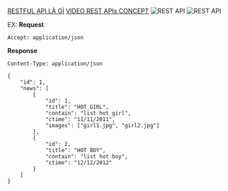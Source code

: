 [RESTFUL API LÀ GÌ](https://viblo.asia/khanhhd/posts/l5y8Rro9Mob3)
[VIDEO REST APIs CONCEPT](https://www.youtube.com/watch?v=RTjd1nwvlj4)
![REST API](https://impythonist.files.wordpress.com/2015/07/rstapi.jpg)
![REST API](http://aci-troubleshooting-book.readthedocs.org/en/latest/_images/rest-api.jpg)

EX:
**Request**

```GET /
Accept: application/json
```

**Response**

```200 OK
Content-Type: application/json

{
    "id": 1,
    "news": [
        {
            "id": 1,
            "title": "HOT GIRL",
            "contain": "list hot girl",
            "ctime": "11/11/2011",
            "images": ["girl1.jpg", "girl2.jpg"]
        },
        {
            "id": 2,
            "title": "HOT BOY",
            "contain": "list hot boy",
            "ctime": "12/12/2012"
        }
    ]
}
```
